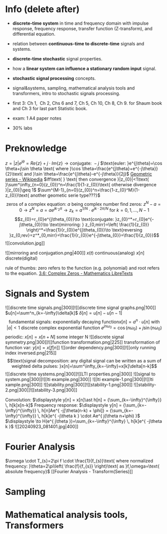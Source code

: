 # Info (delete after)
- **discrete-time system** in time and frequency domain with impulse response, frequency response, transfer function (Z-transform), and differential equation.
- relation between **continuous-time to discrete-time** signals and systems.
- **discrete-time stochastic** signal properties.
- how a **linear system can influence a stationary random input** signal.
- **stochastic signal processing** concepts.
- signal&systems, sampling, mathematical analysis tools and transformers, intro to stochastic signals processing. 
- first 3: Ch 1,  Ch 2, Chs 6 and 7, Ch 5, Ch 10, Ch 8, Ch 9. for Shaum book and Ch 3 for last part Statistic book.

- exam: 1 A4 paper notes 
- 30% labs
# Preknowledge
$z=|z|e^{j\theta}=Re\{ z \}+j \cdot Im\{ z \}\to \text{conjugate: }-j$
$\text{euler: }e^{j\theta}=\cos \theta+j\sin \theta \text{ where }\cos \theta=\frac{e^{j\theta}+e^{-j\theta}}{2}\text{ and }\sin \theta=\frac{e^{j\theta}-e^{-j\theta}}{2j}$
[Geometric series - Wikipedia](https://en.wikipedia.org/wiki/Geometric_series)
$iff\text{ } \text{ then convergence }|z_{0}|<1\text{ }\sum^\infty_{n=0}(z_{0})^n=\frac{1}{1-z_{0}}\text{ otherwise divergence }|z_{0}|\geq 1$
$\sum^{M-1}_{n=0}(z_{0})^n=\frac{1-z_{0}^M}{1-z_{0}}\text{ another geometic serie type???}$
$$\text{zeros of a complex equation: }a\text{ being complex number find zeros: }z^N-a=0\to z^N=a=ae^{jk \cdot_{2}\pi}\to z_{k}=a^{1/N} \cdot e^{jk \cdot 2\pi/N}\text{ for }k=0,1,\dots,N-1$$
$$z_{0}=r_{0}e^{j\theta_{0}}\to \text{conjugate: }z_{0}^*=r_{0}e^{-j\theta_{0}}\to \text{mirroring: } z_{0,mirr}=\left( \frac{1}{z_{0}} \right)^*=\frac{1}{r_{0}}e^{j\theta_{0}}\to \text{reversing }z_{0,rev}=z^*_{0,mirr}=\frac{1}{r_{0}}e^{-j\theta_{0}}=\frac{1}{z_{0}}$$
![[convolution.jpg]]

![[mirroring and conjugation.png|400]]
$x(t)\text{ continuous(analog) }x[n]\text{ discrete(digital)}$

rule of thumbs: zero refers to the function (e.g. polynomial) and root refers to the equation.
[3.6: Complex Zeros - Mathematics LibreTexts](https://math.libretexts.org/Bookshelves/Precalculus/Book%3A_Precalculus__An_Investigation_of_Functions_(Lippman_and_Rasmussen)/03%3A_Polynomial_and_Rational_Functions./3.06%3A_Complex_Zeros)
# Signals and System
![[discrete time signals.png|300]]![[discrete time signal graphs.png|100]]
$u[n]=\sum^n_{k=-\infty}\delta[k]$
$\delta[n]=u[n]-u[n-1]$
$$\text{fundamental signals: exponentially decaying function}x[n]=a^n \cdot u[n]\text{ with }|a|<1\text{ discrete complex exponential function }e^{jn\omega_{0}}=\cos(n\omega_{0})+j\sin(n\omega_{0})$$
$\text{periodic: }x[n]=x[n+N]\text{ some integer N}$
![[discrete signal symmetry.png|300]]![[function transformation.png|225]]
$\text{transformation of function var: }y[n]=x[f[n]]$
![[order dependency.png|300]]![[only running index inversed.png|215]]
$$\text{signal decomposition: any digital signal can be written as a sum of weighted delta pulses: }x[n]=\sum^\infty_{k=-\infty}=x[k]\delta[n-k]$$
![[discrete time systems.png|300]]![[LTI properties.png|300]]
![[signal to system.png|300]]![[lti example.png|300]]
![[lti example-1.png|300]]![[lti xample.png|300]]
![[stability.png|300]]![[stability-1.png|300]]
![[stability-2.png|300]]![[stability-3.png|300]]

Convolution: $\displaystyle y[n] = x[n]\ast h[n] = {\sum_{k=-\infty}^{\infty}} \, h[k]x[n-k]$
Frequency response: $\displaystyle y[n] =  {\sum_{k=-\infty}^{\infty}} \, h[n]Ae^{ -j[\theta(n-k) + \phi]} = {\sum_{k=-\infty}^{\infty}} \, h[k]e^{ -j\theta k } \cdot Ae^{ j(\theta n+\phi) }$
$\displaystyle \to H(e^{ j\theta })=\sum_{k=-\infty}^{\infty} \, h[k]e^{ -j\theta k }$
![[20240923_081401.jpg|400]]
# Fourier Analysis
$\omega \cdot T_{s}=2\pi f \cdot \frac{1}{f_{s}}\text{ where normalized frequency: }\theta=2\pi\left( \frac{f}{f_{s}} \right)\text{ as }f,\omega=\text{ absolute frequency}$
[[Fourier Analysis - Transform(Series)]]
# Sampling
# Mathematical analysis tools, Transformers


